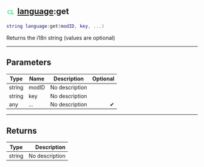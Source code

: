 ## <img src="../../.gitbook/assets/client.png" width="24" height=24 /> [language](https://iaswiki.rawr.dev/readme/language):get

```lua
string language:get(modID, key, ...)
```

Returns the i18n string (values are optional)

------
## Parameters

| Type   | Name | Description | Optional |
| ------ | ---- | ----------- | -------: |
| string | modID | No description |  |
| string | key | No description |  |
| any | ... | No description | ✔ |


------
## Returns

| Type   | Description |
| ------ | ----------: |
| string | No description |

